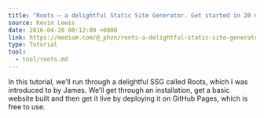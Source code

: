 ```yaml
---
title: "Roots — a delightful Static Site Generator. Get started in 20 minutes."
source: Kevin Lewis
date: 2016-04-20 00:12:00 +0000
link: https://medium.com/@_phzn/roots-a-delightful-static-site-generator-get-started-in-20-minutes-f7aaab43056d#.2qav67rq2
type: Tutorial
tool:
  - tool/roots.md 
---
```

In this tutorial, we’ll run through a delightful SSG called Roots, which I was introduced to by James. We’ll get through an installation, get a basic website built and then get it live by deploying it on GitHub Pages, which is free to use.






